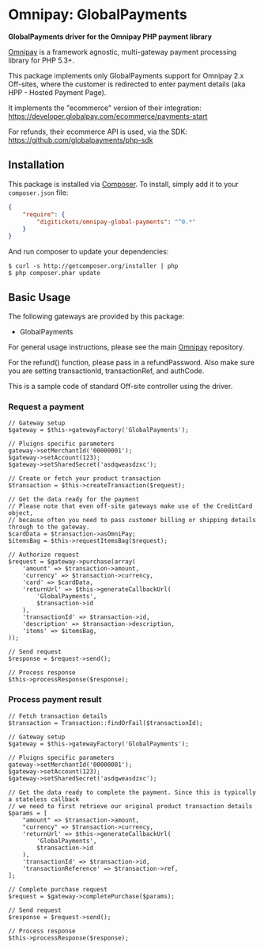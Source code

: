 # Omnipay: GlobalPayments

**GlobalPayments driver for the Omnipay PHP payment library**

[Omnipay](https://github.com/thephpleague/omnipay) is a framework agnostic, multi-gateway payment
processing library for PHP 5.3+.

This package implements only GlobalPayments support for Omnipay 2.x Off-sites,
where the customer is redirected to enter payment details (aka HPP - Hosted Payment Page).

It implements the "ecommerce" version of their integration: https://developer.globalpay.com/ecommerce/payments-start

For refunds, their ecommerce API is used, via the SDK: https://github.com/globalpayments/php-sdk 

## Installation

This package is installed via [Composer](http://getcomposer.org/). To install, simply add it
to your `composer.json` file:

```json
{
    "require": {
        "digitickets/omnipay-global-payments": "^0.*"
    }
}
```

And run composer to update your dependencies:

    $ curl -s http://getcomposer.org/installer | php
    $ php composer.phar update

## Basic Usage

The following gateways are provided by this package:

* GlobalPayments

For general usage instructions, please see the main [Omnipay](https://github.com/thephpleague/omnipay)
repository.

For the refund() function, please pass in a refundPassword. Also make sure you are setting transactionId, transactionRef, and authCode.

This is a sample code of standard Off-site controller using the driver.

### Request a payment
```
// Gateway setup
$gateway = $this->gatewayFactory('GlobalPayments');

// Pluigns specific parameters
gateway->setMerchantId('00000001');
$gateway->setAccount(123);
$gateway->setSharedSecret('asdqweasdzxc');

// Create or fetch your product transaction
$transaction = $this->createTransaction($request);

// Get the data ready for the payment
// Please note that even off-site gateways make use of the CreditCard object,
// because often you need to pass customer billing or shipping details through to the gateway.
$cardData = $transaction->asOmniPay;
$itemsBag = $this->requestItemsBag($request);

// Authorize request
$request = $gateway->purchase(array(
    'amount' => $transaction->amount,
    'currency' => $transaction->currency,
    'card' => $cardData,
    'returnUrl' => $this->generateCallbackUrl(
        'GlobalPayments',
        $transaction->id
    ),
    'transactionId' => $transaction->id,
    'description' => $transaction->description,
    'items' => $itemsBag,
));

// Send request
$response = $request->send();

// Process response
$this->processResponse($response);
```

### Process payment result
```
// Fetch transaction details
$transaction = Transaction::findOrFail($transactionId);

// Gateway setup
$gateway = $this->gatewayFactory('GlobalPayments');

// Pluigns specific parameters
gateway->setMerchantId('00000001');
$gateway->setAccount(123);
$gateway->setSharedSecret('asdqweasdzxc');

// Get the data ready to complete the payment. Since this is typically a stateless callback
// we need to first retrieve our original product transaction details
$params = [
    "amount" => $transaction->amount,
    "currency" => $transaction->currency,
    'returnUrl' => $this->generateCallbackUrl(
        'GlobalPayments',
        $transaction->id
    ),
    'transactionId' => $transaction->id,
    'transactionReference' => $transaction->ref,
];

// Complete purchase request
$request = $gateway->completePurchase($params);

// Send request
$response = $request->send();

// Process response
$this->processResponse($response);
```
